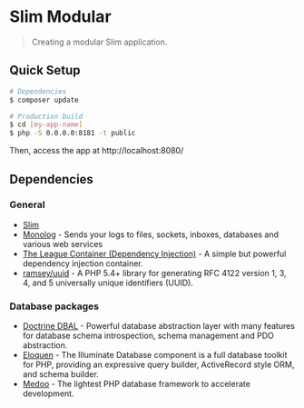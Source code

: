# Slim Modular

> Creating a modular Slim application.

## Quick Setup

``` bash
# Dependencies
$ composer update

# Production build
$ cd [my-app-name]
$ php -S 0.0.0.0:8181 -t public
```

Then, access the app at http://localhost:8080/

## Dependencies

### General

* [Slim](https://www.slimframework.com/docs/)
* [Monolog](https://github.com/Seldaek/monolog) - Sends your logs to files, sockets, inboxes, databases and various web services
* [The League Container (Dependency Injection)](https://github.com/thephpleague/container) - A simple but powerful dependency injection container.
* [ramsey/uuid](https://github.com/ramsey/uuid) - A PHP 5.4+ library for generating RFC 4122 version 1, 3, 4, and 5 universally unique identifiers (UUID).

### Database packages

* [Doctrine DBAL](https://github.com/doctrine/dbal) - Powerful database abstraction layer with many features for database schema introspection, schema management and PDO abstraction.
* [Eloquen](https://github.com/illuminate/database) - The Illuminate Database component is a full database toolkit for PHP, providing an expressive query builder, ActiveRecord style ORM, and schema builder.
* [Medoo](https://medoo.in/doc) - The lightest PHP database framework to accelerate development.
